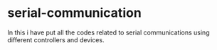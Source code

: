 # serial-communication
In this i have put all the codes related to serial communications using different controllers and devices.
